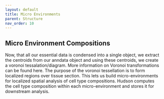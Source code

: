 ```yaml
---
layout: default
title: Micro Environments 
parent: Structure
nav_order: 10
---
```


## Micro Environment Compositions

<p align="justify ">

Now, that all our essential data is condensed into a single object, we extract the centroids from our anndata object and using these centroids, we create a voronoi tessalation/diagram. More information on Voronoi transformations can be found here. The purpose of the voronoi tessellation is to form localized regions over tissue section. This lets us build micro-environments for localized spatial analysis of cell type compositions. Hudson computes the cell type composition within each micro-environment and stores it for downstream analysis. 
  
</p>

